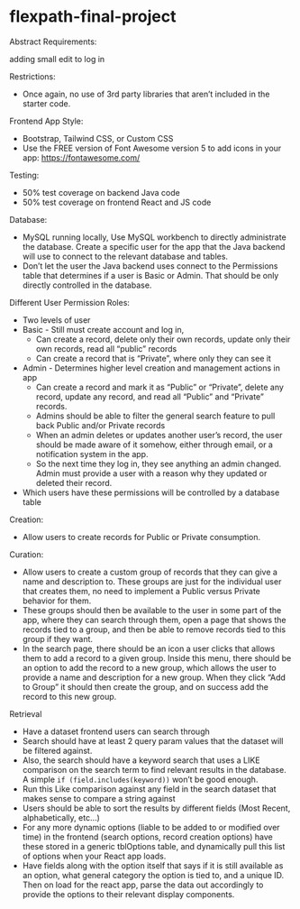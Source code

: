 # flexpath-final-project

Abstract Requirements:

adding small edit to log in

Restrictions:
- Once again, no use of 3rd party libraries that aren’t included in the starter code.

Frontend App Style:
- Bootstrap, Tailwind CSS, or Custom CSS
- Use the FREE version of Font Awesome version 5 to add icons in your app: https://fontawesome.com/

Testing:
- 50% test coverage on backend Java code
- 50% test coverage on frontend React and JS code

Database:
- MySQL running locally, Use MySQL workbench to directly administrate the database. Create a specific user for the app that the Java backend will use to connect to the relevant database and tables.
- Don’t let the user the Java backend uses connect to the Permissions table that determines if a user is Basic or Admin. That should be only directly controlled in the database.

Different User Permission Roles:
- Two levels of user
- Basic - Still must create account and log in, 
  - Can create a record, delete only their own records, update only their own records, read all “public” records
  - Can create a record that is “Private”, where only they can see it
- Admin - Determines higher level creation and management actions in app
  - Can create a record and mark it as “Public” or “Private”, delete any record, update any record, and read all “Public” and “Private” records.
  - Admins should be able to filter the general search feature to pull back Public and/or Private records
  - When an admin deletes or updates another user’s record, the user should be made aware of it somehow, either through email, or a notification system in the app.
  - So the next time they log in, they see anything an admin changed. Admin must provide a user with a reason why they updated or deleted their record.
- Which users have these permissions will be controlled by a database table

Creation:
- Allow users to create records for Public or Private consumption. 

Curation:
- Allow users to create a custom group of records that they can give a name and description to. These groups are just for the individual user that creates them, no need to implement a Public versus Private behavior for them.
- These groups should then be available to the user in some part of the app, where they can search through them, open a page that shows the records tied to a group, and then be able to remove records tied to this group if they want.
- In the search page, there should be an icon a user clicks that allows them to add a record to a given group. Inside this menu, there should be an option to add the record to a new group, which allows the user to provide a name and description for a new group. When they click “Add to Group” it should then create the group, and on success add the record to this new group.


Retrieval
- Have a dataset frontend users can search through
- Search should have at least 2 query param values that the dataset will be filtered against.
- Also, the search should have a keyword search that uses a LIKE comparison on the search term to find relevant results in the database. A simple `if (field.includes(keyword))` won’t be good enough.
- Run this Like comparison against any field in the search dataset that makes sense to compare a string against
- Users should be able to sort the results by different fields (Most Recent, alphabetically, etc…)
- For any more dynamic options (liable to be added to or modified over time) in the frontend (search options, record creation options) have these stored in a generic tblOptions table, and dynamically pull this list of options when your React app loads.
- Have fields along with the option itself that says if it is still available as an option, what general category the option is tied to, and a unique ID. Then on load for the react app, parse the data out accordingly to provide the options to their relevant display components.
